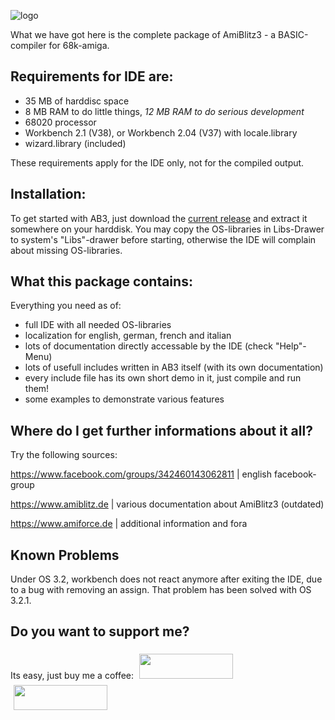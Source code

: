 ![logo](https://github.com/AmiBlitz/AmiBlitz3/assets/36992035/54dd4b8b-207d-4037-9d59-2e9cbac2588c)

What we have got here is the complete package of AmiBlitz3 - a BASIC-compiler for 68k-amiga.

## Requirements for IDE are:
- 35 MB of harddisc space
- 8 MB RAM to do little things, _12 MB RAM to do serious development_
- 68020 processor
- Workbench 2.1 (V38), or Workbench 2.04 (V37) with locale.library
- wizard.library (included)

These requirements apply for the IDE only, not for the compiled output.

## Installation:
To get started with AB3, just download the [current release](https://github.com/AmiBlitz/AmiBlitz3/releases/latest) and extract it somewhere on your harddisk.
You may copy the OS-libraries in Libs-Drawer to system's "Libs"-drawer before starting, otherwise the IDE will complain about missing OS-libraries.

## What this package contains:
Everything you need as of:
- full IDE with all needed OS-libraries
- localization for english, german, french and italian
- lots of documentation directly accessable by the IDE (check "Help"-Menu)
- lots of usefull includes written in AB3 itself (with its own documentation)
- every include file has its own short demo in it, just compile and run them!
- some examples to demonstrate various features

## Where do I get further informations about it all?
Try the following sources:

https://www.facebook.com/groups/342460143062811 | english facebook-group

https://www.amiblitz.de                         | various documentation about AmiBlitz3 (outdated)

https://www.amiforce.de                         | additional information and fora


## Known Problems
Under OS 3.2, workbench does not react anymore after exiting the IDE, due to a bug with removing an assign.
That problem has been solved with OS 3.2.1.


## Do you want to support me?
Its easy, just buy me a coffee: [<img src="../../assets/36992035/8f0985f2-4fab-47cb-a2f3-778cd51a8ec1" width=150 height=40 style="margin: 5px"/>](https://www.buymeacoffee.com/honitos)
[<img src="../../assets/36992035/971249ac-88ef-4999-b970-87db51584356" width=150 height=40 style="margin: 5px"/>](https://paypal.me/honitos)


